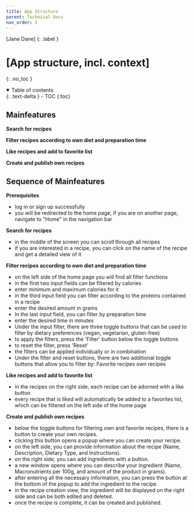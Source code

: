 ```yaml
---
title: App Structure
parent: Technical Docs
nav_order: 1
---
```


[Jane Dane]
{: .label }

# [App structure, incl. context]
{: .no_toc }

<details open markdown="block">
  <summary>
    Table of contents
  </summary>
  {: .text-delta }
- TOC
{:toc}
</details>

## Mainfeatures

**Search for recipes**

**Filter recipes according to own diet and preparation time**

**Like recipes and add to favorite list**

**Create and publish own recipes**

## Sequence of Mainfeatures

**Prerequisites**

- log in or sign up successfully
- you will be redirected to the home page, if you are on another page, navigate to "Home" in the navigation bar

**Search for recipes**

- in the middle of the screen you can scroll through all recipes
- if you are interested in a recipe, you can click on the name of the recipe and get a detailed view of it

**Filter recipes according to own diet and preparation time**

- on the left side of the home page you will find all filter functions
- in the first two input fields can be filtered by calories 
- enter minimum and maximum calories for it
- in the third input field you can filter according to the proteins contained in a recipe
- enter the desired amount in grams
- In the last input field, you can filter by preparation time
- enter the desired time in minutes
- Under the input filter, there are three toggle buttons that can be used to filter by dietary preferences (vegan, vegetarian, gluten-free)
- to apply the filters, press the 'Filter' button below the toggle buttons
- to reset the filter, press 'Reset'
- the filters can be applied individually or in combination
- Under the filter and reset buttons, there are two additional toggle buttons that allow you to filter by: Favorite recipes own recipes

**Like recipes and add to favorite list**

- in the recipes on the right side, each recipe can be adorned with a like button
- every recipe that is liked will automatically be added to a favorites list, which can be filtered on the left side of the home page

**Create and publish own recipes**

- below the toggle buttons for filtering own and favorite recipes, there is a button to create your own recipes.
- clicking this button opens a popup where you can create your recipe.
- on the left side, you can provide information about the recipe (Name, Description, Dietary Type, and Instructions).
- on the right side, you can add ingredients with a button.
- a new window opens where you can describe your ingredient (Name, Macronutrients per 100g, and amount of the product in grams).
- after entering all the necessary information, you can press the button at the bottom of the popup to add the ingredient to the recipe.
- in the recipe creation view, the ingredient will be displayed on the right side and can be both edited and deleted.
- once the recipe is complete, it can be created and published.

## 






